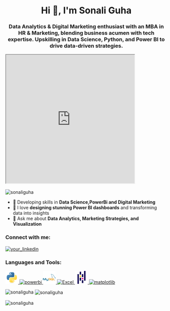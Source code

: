 <h1 align="center">Hi 👋, I'm Sonali Guha</h1>
<h3 align="center">Data Analytics & Digital Marketing enthusiast with an MBA in HR & Marketing, blending business acumen with tech expertise. Upskilling in Data Science, Python, and Power BI to drive data-driven strategies.</h3>

<iframe src="https://lottie.host/embed/JTyygZuvb" width="400" height="400"></iframe>
<p align="left"> <img src="https://komarev.com/ghpvc/?username=sonaliguha&label=Profile%20views&color=0e75b6&style=flat" alt="sonaliguha" /> </p>

- 🌱 Developing skills in **Data Science,PowerBi and Digital Marketing**  
- 🎨 I love **designing stunning Power BI dashboards** and transforming data into insights  
- 💬 Ask me about **Data Analytics, Marketing Strategies, and Visualization**  

<h3 align="left">Connect with me:</h3>
<p align="left">
<a href="https://linkedin.com/in/your_linkedin" target="blank"><img align="center" src="https://raw.githubusercontent.com/rahuldkjain/github-profile-readme-generator/master/src/images/icons/Social/linked-in-alt.svg" alt="your_linkedin" height="30" width="40" /></a>
</p>

<h3 align="left">Languages and Tools:</h3>
<p align="left"> 
<a href="https://www.python.org" target="_blank" rel="noreferrer"> <img src="https://raw.githubusercontent.com/devicons/devicon/master/icons/python/python-original.svg" alt="python" width="40" height="40"/> </a> 
<a href="https://powerbi.microsoft.com/" target="_blank" rel="noreferrer"> <img src="https://www.vectorlogo.zone/logos/microsoft_powerbi/microsoft_powerbi-icon.svg" alt="powerbi" width="40" height="40"/> </a> 
<a href="https://www.mysql.com/" target="_blank" rel="noreferrer"> <img src="https://raw.githubusercontent.com/devicons/devicon/master/icons/mysql/mysql-original-wordmark.svg" alt="mysql" width="40" height="40"/> </a> 
<a href="https://www.AdvanceExcel.com/" target="_blank" rel="noreferrer"> 
    <img src="https://upload.wikimedia.org/wikipedia/commons/8/86/Excel_2013-2019_logo.svg" alt="Excel" width="40" height="40"/> 
</a>
<a href="https://pandas.pydata.org/" target="_blank" rel="noreferrer"> <img src="https://raw.githubusercontent.com/devicons/devicon/2ae2a900d2f041da66e950e4d48052658d850630/icons/pandas/pandas-original.svg" alt="pandas" width="40" height="40"/> </a> 
<a href="https://matplotlib.org/" target="_blank" rel="noreferrer"> <img src="https://upload.wikimedia.org/wikipedia/commons/8/84/Matplotlib_icon.svg" alt="matplotlib" width="40" height="40"/> </a> 
</p>

<p><img align="left" src="https://github-readme-stats.vercel.app/api/top-langs?username=sonaliguha&show_icons=true&locale=en&layout=compact" alt="sonaliguha" /></p>

<p>&nbsp;<img align="center" src="https://github-readme-stats.vercel.app/api?username=sonaliguha&show_icons=true&locale=en" alt="sonaliguha" /></p>

<p><img align="center" src="https://github-readme-streak-stats.herokuapp.com/?user=sonaliguha&" alt="sonaliguha" /></p>

